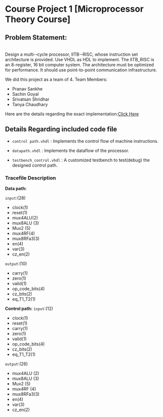 # Course Project 1 [Microprocessor Theory Course]

## Problem Statement: 
<br>
Design a multi-­‐cycle processor, IITB-­‐RISC, whose instruction set architecture is provided. Use VHDL as HDL to implement. The IITB_RISC is an 8-register, 16 bit computer system. The architecture must be optimized for performance. It should use point-to-point communication infrastructure. 

<br>

We did this project as a team of 4. 
Team Members: 
- Pranav Sankhe
- Sachin Goyal 
- Srivatsan Shridhar
- Tanya Chaudhary 

Here are the details regarding the exact implementation:[Click Here](https://github.com/sabSAThai/Micro-Lab/blob/master/project1/problem_statement/Project-1-Multicycle-RISC-IITB.pdf) 


## Details Regarding included code file 

- `control path.vhdl` : Implements the control flow of machine instructions. 

- `datapath.vhdl` : Implements the dataflow of the processor. 

- `testbench_control.vhdl` : A customized testbench to test(debug) the designed control path. 


### Tracefile Description 

**Data path:**

`input`:(28)
- clock(1)
- reset(1)
- mux4ALU(2)
- mux8ALU (3)
- Mux2 (5)
- mux4RF(4)
- mux8RFa3(3)
- en(4)
- var(3)
- cz_en(2)
		
`output`:(10)
- carry(1)
- zero(1)
- valid(1)
- op_code_bits(4)
- cz_bits(2)
- eq_T1_T2(1)
    
**Control path:**
`input`:(12)
- clock(1)
- reset(1)
- carry(1)
- zero(1)
- valid(1)
- op_code_bits(4)
- cz_bits(2)
- eq_T1_T2(1)
		
`output`:(26)
- mux4ALU (2)
- mux8ALU (3)
- Mux2 (5)
- mux4RF (4)
- mux8RFa3(3)
- en(4)
- var(3)
- cz_en(2)

